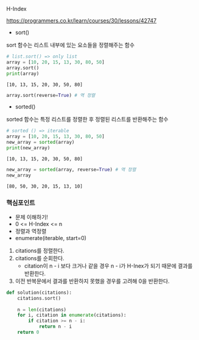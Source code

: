 H-Index

https://programmers.co.kr/learn/courses/30/lessons/42747

- sort()

sort 함수는 리스트 내부에 있는 요소들을 정렬해주는 함수


```python
# list.sort() => only list
array = [10, 20, 15, 13, 30, 80, 50]
array.sort() 
print(array)
```

    [10, 13, 15, 20, 30, 50, 80]
    


```python
array.sort(reverse=True) # 역 정렬
```

- sorted()

sorted 함수는 특정 리스트를 정렬한 후 정렬된 리스트를 반환해주는 함수


```python
# sorted () => iterable
array = [10, 20, 15, 13, 30, 80, 50]
new_array = sorted(array)
print(new_array)
```

    [10, 13, 15, 20, 30, 50, 80]
    


```python
new_array = sorted(array, reverse=True) # 역 정렬
new_array
```




    [80, 50, 30, 20, 15, 13, 10]



### 핵심포인트
- 문제 이해하기!
- 0 <= H-Index <= n
- 정렬과 역정렬
- enumerate(iterable, start=0)

1. citations를 정렬한다.
2. citations를 순회한다.
    - citation이 n - i 보다 크거나 같을 경우 n - i가 H-Inex가 되기 때문에 결과를 반환한다.
3. 이전 반복문에서 결과를 반환하지 못했을 경우를 고려해 0을 반환한다.


```python
def solution(citations):
    citations.sort()
    
    n = len(citations)
    for i, citation in enumerate(citations):
        if citation >= n - i:
            return n - i
    return 0
```

